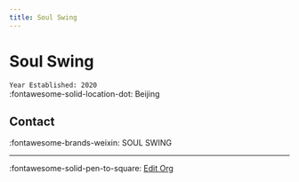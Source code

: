 ```yaml
---
title: Soul Swing
---
```


# Soul Swing

`Year Established: 2020`  
:fontawesome-solid-location-dot: Beijing  


## Contact

:fontawesome-brands-weixin: SOUL SWING  

---

:fontawesome-solid-pen-to-square: [Edit Org](https://github.com/swingdance/orgs/issues/new?assignees=&labels=update+org&projects=&template=03-update_entity.yml&title=Update%20Org%3A%20zh_CN%20%E2%80%A2%20Soul%20Swing&region=zh_CN&id=soul-swing&name=Soul%20Swing)
